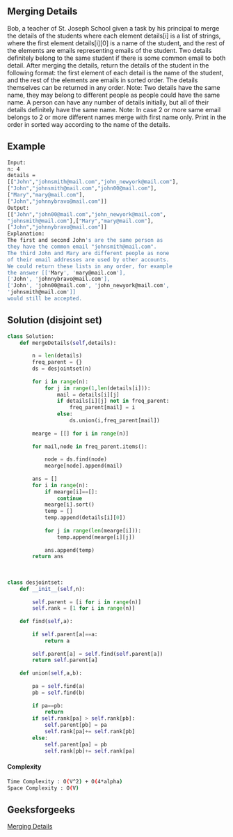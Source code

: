 ## Merging Details
Bob, a teacher of St. Joseph School given a task by his principal to merge the details of the students where each element details[i] is a list of strings, where the first element details[i][0] is a name of the student, and the rest of the elements are emails representing emails of the student.   Two details definitely belong to the same student if there is some common email to both detail.  After merging the details, return the details of the student in the following format: the first element of each detail is the name of the student, and the rest of the elements are emails in sorted order. The details themselves can be returned in any order.  Note: Two details have the same name, they may belong to different people as people could have the same name. A person can have any number of details initially, but all of their details definitely have the same name.
Note: In case 2 or more same email belongs to 2 or more different names merge with first name only. Print in the order in sorted way according to the name of the details.

## Example 

```bash
Input: 
n: 4
details = 
[["John","johnsmith@mail.com","john_newyork@mail.com"],
["John","johnsmith@mail.com","john00@mail.com"],
["Mary","mary@mail.com"],
["John","johnnybravo@mail.com"]]
Output: 
[["John","john00@mail.com","john_newyork@mail.com",
"johnsmith@mail.com"],["Mary","mary@mail.com"],
["John","johnnybravo@mail.com"]]
Explanation:
The first and second John's are the same person as 
they have the common email "johnsmith@mail.com".
The third John and Mary are different people as none
of their email addresses are used by other accounts.
We could return these lists in any order, for example
the answer [['Mary', 'mary@mail.com'], 
['John', 'johnnybravo@mail.com'], 
['John', 'john00@mail.com', 'john_newyork@mail.com', 
'johnsmith@mail.com']] 
would still be accepted.
```



## Solution (disjoint set)
```python
class Solution:
    def mergeDetails(self,details):
        
        n = len(details)
        freq_parent = {}
        ds = desjointset(n)
        
        for i in range(n):
            for j in range(1,len(details[i])):
                mail = details[i][j]
                if details[i][j] not in freq_parent:
                    freq_parent[mail] = i
                else:
                    ds.union(i,freq_parent[mail])
                    
        mearge = [[] for i in range(n)]
        
        for mail,node in freq_parent.items():
            
            node = ds.find(node)
            mearge[node].append(mail)
        
        ans = []        
        for i in range(n):
            if mearge[i]==[]:
                continue
            mearge[i].sort()
            temp = []
            temp.append(details[i][0])
            
            for j in range(len(mearge[i])):
                temp.append(mearge[i][j])
                
            ans.append(temp)
        return ans
            
        
                    
class desjointset:
    def __init__(self,n):
        
        self.parent = [i for i in range(n)]
        self.rank = [1 for i in range(n)]
        
    def find(self,a):
        
        if self.parent[a]==a:
            return a
            
        self.parent[a] = self.find(self.parent[a])
        return self.parent[a]
        
    def union(self,a,b):
        
        pa = self.find(a)
        pb = self.find(b)
        
        if pa==pb:
            return 
        if self.rank[pa] > self.rank[pb]:
            self.parent[pb] = pa
            self.rank[pa]+= self.rank[pb]
        else:
            self.parent[pa] = pb
            self.rank[pb]+= self.rank[pa]
```
#### Complexity
```bash
Time Complexity : O(V^2) + O(4*alpha)
Space Complexity : O(V)
```
## Geeksforgeeks
[Merging Details](https://practice.geeksforgeeks.org/problems/merging-details/1)
